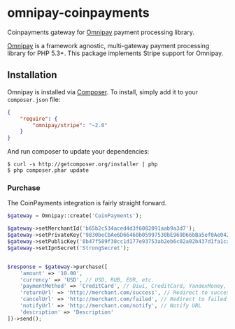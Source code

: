 # omnipay-coinpayments
Coinpayments gateway for [Omnipay](https://github.com/thephpleague/omnipay) payment processing library.


[Omnipay](https://github.com/thephpleague/omnipay) is a framework agnostic, multi-gateway payment
processing library for PHP 5.3+. This package implements Stripe support for Omnipay.

## Installation

Omnipay is installed via [Composer](http://getcomposer.org/). To install, simply add it
to your `composer.json` file:

```json
{
    "require": {
        "omnipay/stripe": "~2.0"
    }
}
```

And run composer to update your dependencies:

    $ curl -s http://getcomposer.org/installer | php
    $ php composer.phar update


### Purchase

The CoinPayments integration is fairly straight forward.

```php
$gateway = Omnipay::create('CoinPayments');

$gateway->setMerchantId('b65b2c534aced4d3f6082091aab9a3d7');
$gateway->setPrivateKey('9830beCbAe6D66460b05997530bE969D66bBa5ef0Ae0424D05a6824F97cBF7d1');
$gateway->setPublicKey('8b47f589f38cc1d177e93753ab2eb6c02a02b437d1fa1ca9a953c6928e0fa394');
$gateway->setIpnSecret('StrongSecret');


$response = $gateway->purchase([
    'amount' => '10.00',
    'currency' => 'USD', // USD, RUB, EUR, etc.
    'paymentMethod' => 'CreditCard', // Qiwi, CreditCard, YandexMoney, BankTransfer
    'returnUrl' => 'http://merchant.com/success', // Redirect to success page
    'cancelUrl' => 'http://merchant.com/failed', // Redirect to failed page
    'notifyUrl' => 'http://merchant.com/notify', // Notify URL
    'description' => 'Description'
])->send();
```
